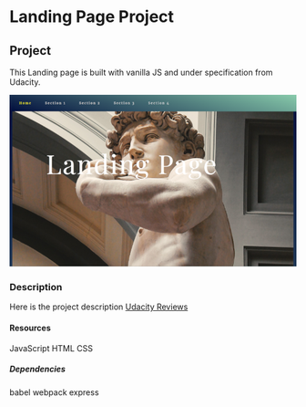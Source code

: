 # Landing Page Project

## Project

This Landing page is built with vanilla JS and under specification from Udacity.

![This is an image](https://github.com/HanniOfHyrule/Landing-Page/blob/main/projects/landing-page/images/LandigPageScreenshot.png)

### Description

Here is the project description [Udacity Reviews](https://review.udacity.com/#!/rubrics/3601/view)

#### Resources

JavaScript
HTML
CSS

##### Dependencies

babel
webpack
express
